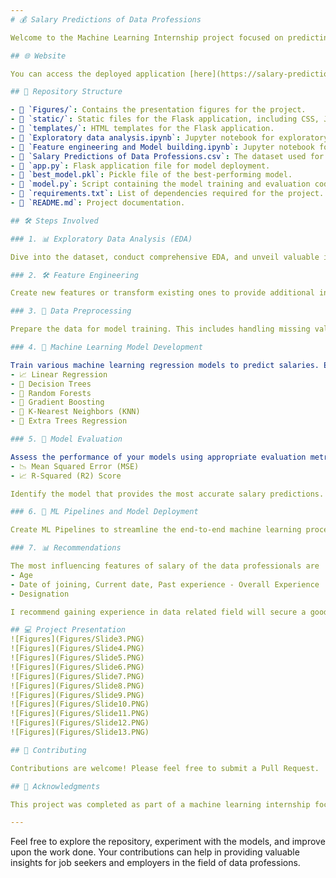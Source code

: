 ```yaml
---
# 💰 Salary Predictions of Data Professions 

Welcome to the Machine Learning Internship project focused on predicting the salaries of data professionals. This repository contains the code, data, and documentation for building a predictive model for salaries in the data profession domain.

## 🌐 Website

You can access the deployed application [here](https://salary-prediction-api-4n6g.onrender.com). (Please wait 2 to 3 minutes) 

## 📂 Repository Structure

- 📁 `Figures/`: Contains the presentation figures for the project.
- 📁 `static/`: Static files for the Flask application, including CSS, JavaScript and images.
- 📁 `templates/`: HTML templates for the Flask application.
- 📄 `Exploratory data analysis.ipynb`: Jupyter notebook for exploratory data analysis.
- 📄 `Feature engineering and Model building.ipynb`: Jupyter notebook for feature engineering and model development.
- 📄 `Salary Predictions of Data Professions.csv`: The dataset used for the project.
- 📄 `app.py`: Flask application file for model deployment.
- 📄 `best_model.pkl`: Pickle file of the best-performing model.
- 📄 `model.py`: Script containing the model training and evaluation code.
- 📄 `requirements.txt`: List of dependencies required for the project.
- 📜 `README.md`: Project documentation.

## 🛠️ Steps Involved

### 1. 📊 Exploratory Data Analysis (EDA)

Dive into the dataset, conduct comprehensive EDA, and unveil valuable insights about data professionals' salaries. EDA involves data visualization, summary statistics, and identifying patterns in the data.

### 2. 🛠️ Feature Engineering

Create new features or transform existing ones to provide additional insights or improve model performance. Feature engineering involves deriving features related to experience, job role, and performance.

### 3. 🧹 Data Preprocessing

Prepare the data for model training. This includes handling missing values, encoding categorical variables, and scaling or normalizing features as needed.

### 4. 🤖 Machine Learning Model Development

Train various machine learning regression models to predict salaries. Experiment with different algorithms such as:
- 📈 Linear Regression
- 🌳 Decision Trees
- 🌲 Random Forests
- 🚀 Gradient Boosting
- 🤝 K-Nearest Neighbors (KNN)
- 🌟 Extra Trees Regression

### 5. 🧮 Model Evaluation

Assess the performance of your models using appropriate evaluation metrics like:
- 📉 Mean Squared Error (MSE)
- 📈 R-Squared (R2) Score

Identify the model that provides the most accurate salary predictions. In this project, Gradient Boosting was found to be the best-performing model based on MSE and R2 score.

### 6. 🚀 ML Pipelines and Model Deployment

Create ML Pipelines to streamline the end-to-end machine learning process, from data preprocessing to model training. Deploy the model using Flask and host it on Render cloud service for generating predictions for unseen data.

### 7. 📊 Recommendations

The most influencing features of salary of the data professionals are
- Age
- Date of joining, Current date, Past experience - Overall Experience
- Designation

I recommend gaining experience in data related field will secure a good paying role

## 💻 Project Presentation 
![Figures](Figures/Slide3.PNG)
![Figures](Figures/Slide4.PNG)
![Figures](Figures/Slide5.PNG)
![Figures](Figures/Slide6.PNG)
![Figures](Figures/Slide7.PNG)
![Figures](Figures/Slide8.PNG)
![Figures](Figures/Slide9.PNG)
![Figures](Figures/Slide10.PNG)
![Figures](Figures/Slide11.PNG)
![Figures](Figures/Slide12.PNG)
![Figures](Figures/Slide13.PNG)

## 🤝 Contributing

Contributions are welcome! Please feel free to submit a Pull Request.

## 🙏 Acknowledgments

This project was completed as part of a machine learning internship focused on predicting salaries of data professionals. Special thanks to the internship providers for giving me this woonderful oppurtunity

---
```


Feel free to explore the repository, experiment with the models, and improve upon the work done. Your contributions can help in providing valuable insights for job seekers and employers in the field of data professions.
